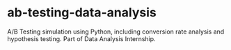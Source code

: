 # ab-testing-data-analysis
A/B Testing simulation using Python, including conversion rate analysis and hypothesis testing. Part of Data Analysis Internship.
